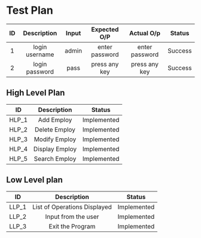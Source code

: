 # Test Plan
|ID|Description|Input|Expected O/P|Actual O/p|Status|
|:--------:|:---------:|:----------:|:--------:|:--------:|:--------:|
|1|login username|admin|enter password|enter password|Success|
|2|login password|pass|press any key|press any key|Success|
## High Level Plan
|ID|Description|Status|
|:--------:|:---------:|:----------:|
|HLP_1|Add Employ|Implemented|
|HLP_2|Delete Employ|Implemented|
|HLP_3|Modify Employ|Implemented|
|HLP_4|Display Employ|Implemented|
|HLP_5|Search Employ|Implemented|
## Low Level plan
|ID|Description|Status|
|:--------:|:---------:|:----------:|
|LLP_1|List of Operations Displayed|Implemented|
|LLP_2|Input from the user|Implemented|
|LLP_3|Exit the Program|Implemented|

